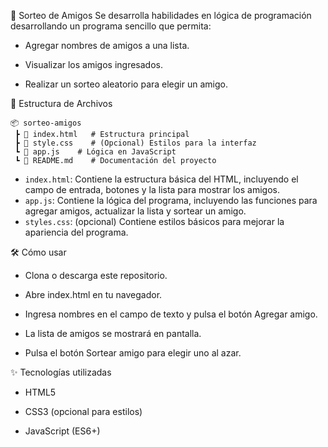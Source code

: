 🎉 Sorteo de Amigos
Se desarrolla habilidades en lógica de programación desarrollando un programa sencillo que permita:

- Agregar nombres de amigos a una lista.

- Visualizar los amigos ingresados.

- Realizar un sorteo aleatorio para elegir un amigo.

📁 Estructura de Archivos
```
📦 sorteo-amigos
 ┣ 📜 index.html   # Estructura principal
 ┣ 📜 style.css    # (Opcional) Estilos para la interfaz
 ┗ 📜 app.js    # Lógica en JavaScript
 ┗ 📜 README.md    # Documentación del proyecto
```

- `index.html`: Contiene la estructura básica del HTML, incluyendo el campo de entrada, botones y la lista para mostrar los amigos.
- `app.js`: Contiene la lógica del programa, incluyendo las funciones para agregar amigos, actualizar la lista y sortear un amigo.
- `styles.css`: (opcional) Contiene estilos básicos para mejorar la apariencia del programa.


🛠️ Cómo usar

- Clona o descarga este repositorio.

- Abre index.html en tu navegador.

- Ingresa nombres en el campo de texto y pulsa el botón Agregar amigo.

- La lista de amigos se mostrará en pantalla.

- Pulsa el botón Sortear amigo para elegir uno al azar.

✨ Tecnologías utilizadas

- HTML5

- CSS3 (opcional para estilos)


- JavaScript (ES6+)
